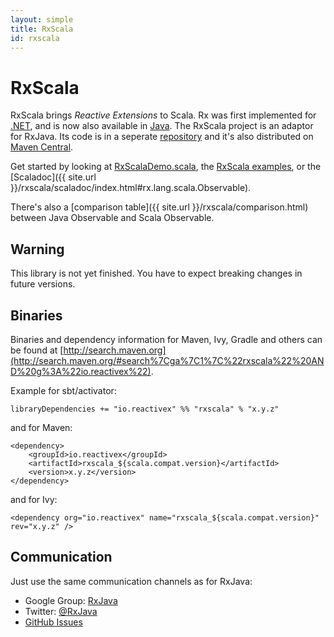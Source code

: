 ```yaml
---
layout: simple
title: RxScala
id: rxscala
---
```


# RxScala

RxScala brings *Reactive Extensions* to Scala. Rx was first implemented for [.NET](https://rx.codeplex.com), and is now also available in [Java](https://github.com/ReactiveX/RxJava). The RxScala project is an adaptor for RxJava. Its code is in a seperate [repository](https://github.com/ReactiveX/RxScala) and it's also distributed on [Maven Central](http://search.maven.org/#search%7Cga%7C1%7C%22rxscala%22%20AND%20g%3A%22io.reactivex%22).

Get started by looking at [RxScalaDemo.scala](https://github.com/ReactiveX/RxScala/blob/0.x/src/examples/scala/rx/lang/scala/examples/RxScalaDemo.scala), the [RxScala examples](https://github.com/ReactiveX/RxScala/tree/0.x/src/examples), or the [Scaladoc]({{ site.url }}/rxscala/scaladoc/index.html#rx.lang.scala.Observable).

There's also a [comparison table]({{ site.url }}/rxscala/comparison.html) between Java Observable and Scala Observable.

## Warning

This library is not yet finished. You have to expect breaking changes in future versions.

## Binaries

Binaries and dependency information for Maven, Ivy, Gradle and others can be found at [http://search.maven.org](http://search.maven.org/#search%7Cga%7C1%7C%22rxscala%22%20AND%20g%3A%22io.reactivex%22).

Example for sbt/activator:

    libraryDependencies += "io.reactivex" %% "rxscala" % "x.y.z"

and for Maven:

    <dependency>
        <groupId>io.reactivex</groupId>
        <artifactId>rxscala_${scala.compat.version}</artifactId>
        <version>x.y.z</version>
    </dependency>

and for Ivy:

    <dependency org="io.reactivex" name="rxscala_${scala.compat.version}" rev="x.y.z" />

## Communication

Just use the same communication channels as for RxJava:

-    Google Group: [RxJava](http://groups.google.com/d/forum/rxjava)
-    Twitter: [@RxJava](http://twitter.com/RxJava)
-    [GitHub Issues](https://github.com/ReactiveX/RxScala/issues)

